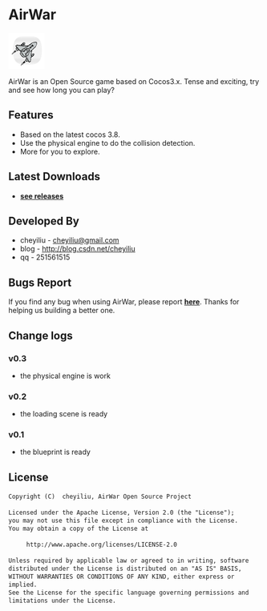 # AirWar  
![Logo](https://github.com/cheyiliu/AirWar/blob/master/raw/icon.png) 

AirWar is an Open Source game based on Cocos3.x. Tense and exciting, try and see how long you can play?

## Features
 * Based on the latest cocos 3.8.
 * Use the physical engine to do the collision detection.
 * More for you to explore.
 
## Latest Downloads
 * **[see releases](https://github.com/cheyiliu/AirWar/releases)** 

## Developed By
 * cheyiliu - cheyiliu@gmail.com
 * blog - http://blog.csdn.net/cheyiliu
 * qq - 251561515


## Bugs Report
If you find any bug when using AirWar, please report **[here](https://github.com/cheyiliu/AirWar/issues/new)**. Thanks for helping us building a better one.

## Change logs

### v0.3
 * the physical engine is work

### v0.2
 * the loading scene is ready

### v0.1
 * the blueprint is ready
 
## License
```
Copyright (C)  cheyiliu, AirWar Open Source Project

Licensed under the Apache License, Version 2.0 (the "License");
you may not use this file except in compliance with the License.
You may obtain a copy of the License at

     http://www.apache.org/licenses/LICENSE-2.0

Unless required by applicable law or agreed to in writing, software
distributed under the License is distributed on an "AS IS" BASIS,
WITHOUT WARRANTIES OR CONDITIONS OF ANY KIND, either express or implied.
See the License for the specific language governing permissions and
limitations under the License.
```

